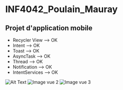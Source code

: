 # INF4042_Poulain_Mauray
## Projet d'application mobile

- Recycler View --> OK
- Intent --> OK
- Toast --> OK
- AsyncTask --> OK 
- Thread --> OK
- Notification --> OK
- IntentServices --> OK 

![Alt Text](maxpoulain.github.com/INF4042_Poulain_Mauray/master/images/vue1.png)
![Image vue 2](https://github.com/maxpoulain/INF4042_Poulain_Mauray/tree/master/images/vue2.png?raw=true)
![Image vue 3](https://github.com/maxpoulain/INF4042_Poulain_Mauray/tree/master/images/vue3.png)
